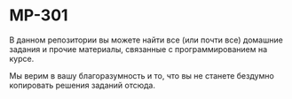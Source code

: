 # MP-301
В данном репозитории вы можете найти все (или почти все) домашние задания и прочие материалы, связанные с программированием на курсе.

Мы верим в вашу благоразумность и то, что вы не станете бездумно копировать решения заданий отсюда.
